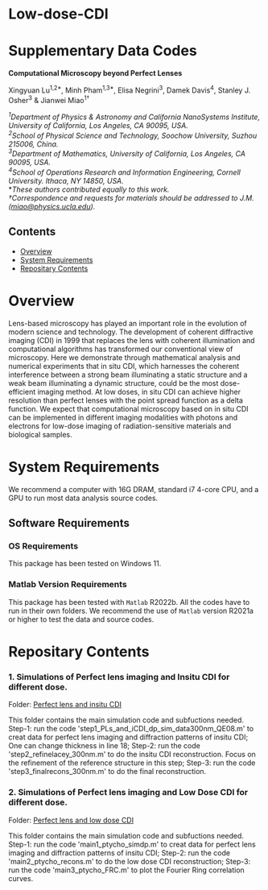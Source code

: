 # Low-dose-CDI
# Supplementary Data Codes 

**Computational Microscopy beyond Perfect Lenses**

Xingyuan Lu<sup>1,2*</sup>, Minh Pham<sup>1,3*</sup>, Elisa Negrini<sup>3</sup>, Damek Davis<sup>4</sup>, Stanley J. Osher<sup>3</sup> & Jianwei Miao<sup>1†</sup>    

*<sup>1</sup>Department of Physics & Astronomy and California NanoSystems Institute, University of California, Los Angeles, CA 90095, USA.*    
*<sup>2</sup>School of Physical Science and Technology, Soochow University, Suzhou 215006, China.*    
*<sup>3</sup>Department of Mathematics, University of California, Los Angeles, CA 90095, USA.*      
*<sup>4</sup>School of Operations Research and Information Engineering, Cornell University. Ithaca, NY 14850, USA.*   
**These authors contributed equally to this work.*     
*†Correspondence and requests for materials should be addressed to J.M. (miao@physics.ucla.edu).*  

## Contents

- [Overview](#overview)
- [System Requirements](#system-requirements)
- [Repositary Contents](#repositary-contents)

# Overview

Lens-based microscopy has played an important role in the evolution of modern science and technology. The development of coherent diffractive imaging (CDI) in 1999 that replaces the lens with coherent illumination and computational algorithms has transformed our conventional view of microscopy. Here we demonstrate through mathematical analysis and numerical experiments that in situ CDI, which harnesses the coherent interference between a strong beam illuminating a static structure and a weak beam illuminating a dynamic structure, could be the most dose-efficient imaging method. At low doses, in situ CDI can achieve higher resolution than perfect lenses with the point spread function as a delta function. We expect that computational microscopy based on in situ CDI can be implemented in different imaging modalities with photons and electrons for low-dose imaging of radiation-sensitive materials and biological samples.

# System Requirements

We recommend a computer with 16G DRAM, standard i7 4-core CPU, and a GPU to run most data analysis source codes.

## Software Requirements

### OS Requirements

This package has been tested on Windows 11.   

### Matlab Version Requirements

This package has been tested with `Matlab` R2022b. All the codes have to run in their own folders. We recommend the use of `Matlab` version R2021a or higher to test the data and source codes.

# Repositary Contents

### 1. Simulations of Perfect lens imaging and Insitu CDI for different dose.

Folder: [Perfect lens and insitu CDI](./Fig3_Perfectlens_and_iCDI)

This folder contains the main simulation code and subfuctions needed. 
Step-1: run the code 'step1_PLs_and_iCDI_dp_sim_data300nm_QE08.m' to creat data for perfect lens imaging and diffraction patterns of insitu CDI; One can change thickness in line 18;
Step-2: run the code 'step2_refinelacey_300nm.m' to do the insitu CDI reconstruction. Focus on the refinement of the reference structure in this step; 
Step-3: run the code 'step3_finalrecons_300nm.m' to do the final reconstruction.

### 2. Simulations of Perfect lens imaging and Low Dose CDI for different dose.

Folder: [Perfect lens and low dose CDI](./Fig4_Perfectlens_and_LoCDI)

This folder contains the main simulation code and subfuctions needed. 
Step-1: run the code 'main1_ptycho_simdp.m' to creat data for perfect lens imaging and diffraction patterns of insitu CDI; 
Step-2: run the code 'main2_ptycho_recons.m' to do the low dose CDI reconstruction; 
Step-3: run the code 'main3_ptycho_FRC.m' to plot the Fourier Ring correlation curves.
